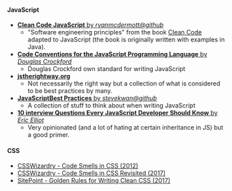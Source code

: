 #### JavaScript 

* [__Clean Code JavaScript__ by _ryanmcdermott@github_](https://github.com/ryanmcdermott/clean-code-javascript)
    - "Software engineering principles" from the book [Clean Code](https://www.amazon.com/Clean-Code-Handbook-Software-Craftsmanship/dp/0132350882) adapted to JavaScript (the book is originally written with examples in Java).
* [__Code Conventions for the JavaScript Programming Language__ by _Douglas Crockford_](http://javascript.crockford.com/code.html)
    - Douglas Crockford own standard for writing JavaScript
* [__jstherightway.org__](http://jstherightway.org/)
    -  Not necessarily the right way but a collection of what is considered to be best practices by many.
* [__JavaScriptBest Practices__  by _stevekwan@github_](https://github.com/stevekwan/best-practices/blob/master/javascript/best-practices.md)
    - A collection of stuff to think about when writing JavaScript
* [__10 interview Questions Every JavaScript Developer Should Know__ by _Eric Elliot_](https://medium.com/javascript-scene/10-interview-questions-every-javascript-developer-should-know-6fa6bdf5ad95#.qcy8ey1ky)
    - Very opinionated (and a lot of hating at certain inheritance in JS) but a good primer.

#### CSS

* [CSSWizardry - Code Smells in CSS (2012)](https://csswizardry.com/2012/11/code-smells-in-css/)
* [CSSWizardry - Code Smells in CSS Revisited (2017)](https://csswizardry.com/2017/02/code-smells-in-css-revisited/)
* [SitePoint - Golden Rules for Writing Clean CSS (2017)](https://www.sitepoint.com/golden-guidelines-for-writing-clean-css/)
